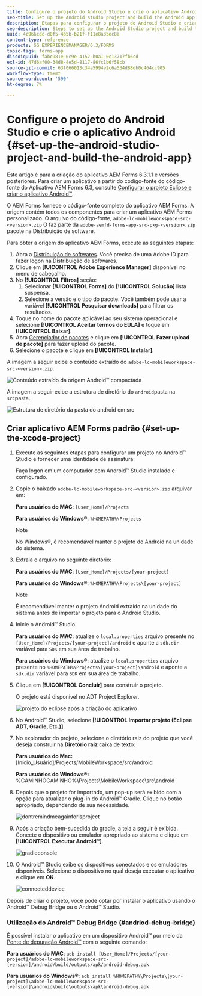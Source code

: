 ```yaml
---
title: Configure o projeto do Android Studio e crie o aplicativo Android
seo-title: Set up the Android studio project and build the Android app
description: Etapas para configurar o projeto do Android Studio e criar o instalador para o aplicativo AEM Forms
seo-description: Steps to set up the Android Studio project and build the installer for the AEM Forms app
uuid: 4c966cdc-d0f5-4b5b-b21f-f11e8a35ec8a
content-type: reference
products: SG_EXPERIENCEMANAGER/6.3/FORMS
topic-tags: forms-app
discoiquuid: fabc981e-0c9e-4157-b0a1-0c13717fb6cd
exl-id: 47d6af00-34d8-4e5d-8117-86fc1b6f58cb
source-git-commit: 63f066013c34a5994e2c6a534d88db0c464cc905
workflow-type: tm+mt
source-wordcount: '590'
ht-degree: 7%

---
```


# Configure o projeto do Android Studio e crie o aplicativo Android {#set-up-the-android-studio-project-and-build-the-android-app}

Este artigo é para a criação do aplicativo AEM Forms 6.3.1.1 e versões posteriores. Para criar um aplicativo a partir do código-fonte do código-fonte do Aplicativo AEM Forms 6.3, consulte [Configurar o projeto Eclipse e criar o aplicativo Android™](/help/forms/using/setup-eclipse-project-build-installer.md).

O AEM Forms fornece o código-fonte completo do aplicativo AEM Forms. A origem contém todos os componentes para criar um aplicativo AEM Forms personalizado. O arquivo do código-fonte, `adobe-lc-mobileworkspace-src-<version>.zip` O faz parte da `adobe-aemfd-forms-app-src-pkg-<version>.zip` pacote na Distribuição de software.

Para obter a origem do aplicativo AEM Forms, execute as seguintes etapas:

1. Abra a [Distribuição de softwares](https://experience.adobe.com/downloads). Você precisa de uma Adobe ID para fazer logon na Distribuição de softwares.
1. Clique em **[!UICONTROL Adobe Experience Manager]** disponível no menu de cabeçalho.
1. No **[!UICONTROL Filtros]** seção:
   1. Selecionar **[!UICONTROL Forms]** do **[!UICONTROL Solução]** lista suspensa.
   2. Selecione a versão e o tipo do pacote. Você também pode usar a variável **[!UICONTROL Pesquisar downloads]** para filtrar os resultados.
1. Toque no nome do pacote aplicável ao seu sistema operacional e selecione **[!UICONTROL Aceitar termos do EULA]** e toque em **[!UICONTROL Baixar]**.
1. Abra [Gerenciador de pacotes](https://experienceleague.adobe.com/docs/experience-manager-65/administering/contentmanagement/package-manager.html?lang=pt-BR) e clique em **[!UICONTROL Fazer upload de pacote]** para fazer upload do pacote.
1. Selecione o pacote e clique em **[!UICONTROL Instalar]**.

A imagem a seguir exibe o conteúdo extraído do `adobe-lc-mobileworkspace-src-<version>.zip`.

![Conteúdo extraído da origem Android™ compactada](assets/mws-content-1.png)

A imagem a seguir exibe a estrutura de diretório do `android`pasta na `src`pasta.

![Estrutura de diretório da pasta do android em src](assets/android-folder.png)

## Criar aplicativo AEM Forms padrão {#set-up-the-xcode-project}

1. Execute as seguintes etapas para configurar um projeto no Android™ Studio e fornecer uma identidade de assinatura:

   Faça logon em um computador com Android™ Studio instalado e configurado.

1. Copie o baixado `adobe-lc-mobileworkspace-src-<version>.zip` arquivar em:

   **Para usuários do MAC**: `[User_Home]/Projects`

   **Para usuários do Windows®**: `%HOMEPATH%\Projects`

   >[!NOTE]
   >
   >No Windows®, é recomendável manter o projeto do Android na unidade do sistema.

1. Extraia o arquivo no seguinte diretório:

   **Para usuários do MAC**: `[User_Home]/Projects/[your-project]`

   **Para usuários do Windows®**: `%HOMEPATH%\Projects\[your-project]`

   >[!NOTE]
   >
   >É recomendável manter o projeto Android extraído na unidade do sistema antes de importar o projeto para o Android Studio.

1. Inicie o Android™ Studio.

   **Para usuários do MAC**: atualize o `local.properties` arquivo presente no `[User_Home]/Projects/[your-project]/android` e aponte a `sdk.dir` variável para `SDK` em sua área de trabalho.

   **Para usuários do Windows®**: atualize o `local.properties` arquivo presente no `%HOMEPATH%\Projects\[your-project]\android` e aponte a `sdk.dir` variável para `SDK` em sua área de trabalho.

1. Clique em **[!UICONTROL Concluir]** para construir o projeto.

   O projeto está disponível no ADT Project Explorer.

   ![projeto do eclipse após a criação do aplicativo](assets/eclipsebuildmws.png)

1. No Android™ Studio, selecione **[!UICONTROL Importar projeto (Eclipse ADT, Gradle, Etc.)]**.
1. No explorador do projeto, selecione o diretório raiz do projeto que você deseja construir na **Diretório raiz** caixa de texto:

   **Para usuários do Mac:** [Início_Usuário]/Projects/MobileWorkspace/src/android

   **Para usuários do Windows®:** %CAMINHOCAMINHO%\Projects\MobileWorkspace\src\android

1. Depois que o projeto for importado, um pop-up será exibido com a opção para atualizar o plug-in do Android™ Gradle. Clique no botão apropriado, dependendo de sua necessidade.

   ![dontremindmeagainforisproject](assets/dontremindmeagainforthisproject.png)

1. Após a criação bem-sucedida do gradle, a tela a seguir é exibida. Conecte o dispositivo ou emulador apropriado ao sistema e clique em **[!UICONTROL Executar Android™]**.

   ![gradleconsole](assets/gradleconsole.png)

1. O Android™ Studio exibe os dispositivos conectados e os emuladores disponíveis. Selecione o dispositivo no qual deseja executar o aplicativo e clique em **OK**.

   ![connecteddevice](assets/connecteddevice.png)

Depois de criar o projeto, você pode optar por instalar o aplicativo usando o Android™ Debug Bridge ou o Android™ Studio.

### Utilização do Android™ Debug Bridge {#andriod-debug-bridge}

É possível instalar o aplicativo em um dispositivo Android™ por meio da [Ponte de depuração Android™](https://developer.android.com/tools/help/adb.html) com o seguinte comando:

**Para usuários do MAC**: `adb install [User_Home]/Projects/[your-project]/adobe-lc-mobileworkspace-src-[version]/android/build/outputs/apk/android-debug.apk`

**Para usuários do Windows®**: `adb install %HOMEPATH%\Projects\[your-project]\adobe-lc-mobileworkspace-src-[version]\android\build\outputs\apk\android-debug.apk`

